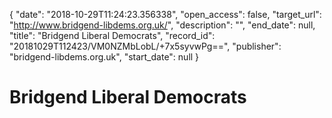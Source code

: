 {
  "date": "2018-10-29T11:24:23.356338", 
  "open_access": false, 
  "target_url": "http://www.bridgend-libdems.org.uk/", 
  "description": "", 
  "end_date": null, 
  "title": "Bridgend Liberal Democrats", 
  "record_id": "20181029T112423/VM0NZMbLobL/+7x5syvwPg==", 
  "publisher": "bridgend-libdems.org.uk", 
  "start_date": null
}

# Bridgend Liberal Democrats

